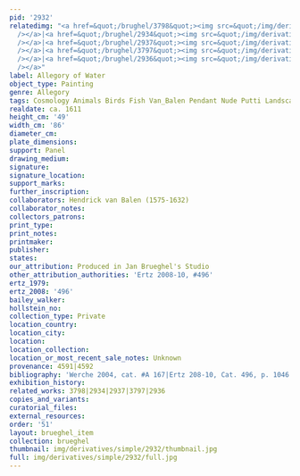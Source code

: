 ```yaml
---
pid: '2932'
relatedimg: "<a href=&quot;/brughel/3798&quot;><img src=&quot;/img/derivatives/simple/3798/thumbnail.jpg&quot;
  /></a>|<a href=&quot;/brughel/2934&quot;><img src=&quot;/img/derivatives/simple/2934/thumbnail.jpg&quot;
  /></a>|<a href=&quot;/brughel/2937&quot;><img src=&quot;/img/derivatives/simple/2937/thumbnail.jpg&quot;
  /></a>|<a href=&quot;/brughel/3797&quot;><img src=&quot;/img/derivatives/simple/3797/thumbnail.jpg&quot;
  /></a>|<a href=&quot;/brughel/2936&quot;><img src=&quot;/img/derivatives/simple/2936/thumbnail.jpg&quot;
  /></a>"
label: Allegory of Water
object_type: Painting
genre: Allegory
tags: Cosmology Animals Birds Fish Van_Balen Pendant Nude Putti Landscape
realdate: ca. 1611
height_cm: '49'
width_cm: '86'
diameter_cm: 
plate_dimensions: 
support: Panel
drawing_medium: 
signature: 
signature_location: 
support_marks: 
further_inscription: 
collaborators: Hendrick van Balen (1575-1632)
collaborator_notes: 
collectors_patrons: 
print_type: 
print_notes: 
printmaker: 
publisher: 
states: 
our_attribution: Produced in Jan Brueghel's Studio
other_attribution_authorities: 'Ertz 2008-10, #496'
ertz_1979: 
ertz_2008: '496'
bailey_walker: 
hollstein_no: 
collection_type: Private
location_country: 
location_city: 
location: 
location_collection: 
location_or_most_recent_sale_notes: Unknown
provenance: 4591|4592
bibliography: 'Werche 2004, cat. #A 167|Ertz 208-10, Cat. 496, p. 1046'
exhibition_history: 
related_works: 3798|2934|2937|3797|2936
copies_and_variants: 
curatorial_files: 
external_resources: 
order: '51'
layout: brueghel_item
collection: brueghel
thumbnail: img/derivatives/simple/2932/thumbnail.jpg
full: img/derivatives/simple/2932/full.jpg
---
```

